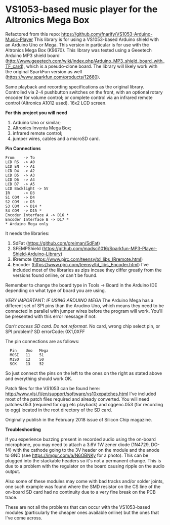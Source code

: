 # VS1053-based music player for the Altronics Mega Box

Refactored from this repo: https://github.com/fnarify/VS1053-Arduino-Music-Player
This library is for using a VS1053-based Arduino shield with an Arduino Uno or Mega. This version in particular is for use with the Altronics Mega Box (K9670).
This library was tested using a Geeetech Arduino MP3 shield board (http://www.geeetech.com/wiki/index.php/Arduino_MP3_shield_board_with_TF_card), which is a pseudo-clone board. The library will likely work with the original SparkFun version as well (https://www.sparkfun.com/products/12660).

Same playback and recording specifications as the original library.
Controlled via 2-4 pushbutton switches on the front, with an optional rotary encoder for volume control; or complete control via an infrared remote control (Altronics A1012 used).
16x2 LCD screen.

**For this project you will need**
1. Arduino Uno or similar;
2. Altronics Inventa Mega Box;
3. infrared remote control;
4. jumper wires, cables and a microSD card.

**Pin Connections**
```
From    -> To
LCD RS  -> A0
LCD EN  -> A1
LCD D4  -> A2
LCD D5  -> A3
LCD D6  -> A4
LCD D7  -> A5
LCD Backlight -> 5V
IR      -> D3
S1 COM  -> D4
S2 COM  -> D5
S3 COM  -> D14 *
S4 COM  -> D15 *
Encoder Interface A -> D16 *
Encoder Interface B -> D17 *
* Arduino Mega only
```

It needs the libraries:
1. SdFat (https://github.com/greiman/SdFat)
2. SFEMPShield (https://github.com/madsci1016/Sparkfun-MP3-Player-Shield-Arduino-Library)
3. IRremote (https://www.pjrc.com/teensy/td_libs_IRremote.html)
4. Encoder (https://www.pjrc.com/teensy/td_libs_Encoder.html)
I've included most of the libraries as zips incase they differ greatly from the versions found online, or can't be found.

Remember to change the board type in Tools -> Board in the Arduino IDE depending on what type of board you are using.

*VERY IMPORTANT: IF USING ARDUINO MEGA*
The Arduino Mega has a different set of SPI pins than the Arudino Uno, which means they need to be connected in parallel with jumper wires before the program will work. You'll be presented with this error message if not:

*Can't access SD card. Do not reformat.*
No card, wrong chip select pin, or SPI problem?
 SD errorCode: 0X1,0XFF
 
The pin connections are as follows:
```
  Pin    Uno   Mega
  MOSI   11    51
  MISO   12    50
  SCK    13    52
```

So just connect the pins on the left to the ones on the right as stated above and everything should work OK.

Patch files for the VS1053 can be found here: http://www.vlsi.fi/en/support/software/vs10xxpatches.html
I've included most of the patch files required and already converted. You will need patches.053 (required for ogg etc playback) and oggenc.053 (for recording to ogg) located in the root directory of the SD card.

Originally publish in the February 2018 issue of Silicon Chip magazine.

**Troubleshooting**

If you experience buzzing present in recorded audio using the on-board microphone, you may need to attach a 3.6V 1W zener diode (1N4729, DO-14) with the cathode going to the 3V header on the module and the anode to GND (see https://imgur.com/a/N6OBNKy for a photo). This can be plugged into the stackable headers so it's not a permanent change. This is due to a problem with the regulator on the board causing ripple on the audio output.

Also some of these modules may come with bad tracks and/or solder joints, one such example was found where the SMD resistor on the CS line of the on-board SD card had no continuity due to a very fine break on the PCB trace.

These are not all the problems that can occur with the VS1053-based modules (particularly the cheaper ones available online) but the ones that I've come across.
